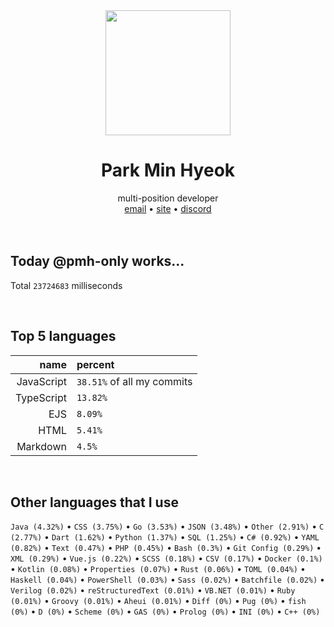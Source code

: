 <div align="center">
  <img src="https://avatars.githubusercontent.com/u/39158228?s=460&u=85a513dbfe77b73d9f7aa9c85e3e973cb69caba6&v=4" width="200px"/>
  <h1>Park Min Hyeok</h1>
  multi-position developer<br />
  <a href="mailto:pmhstudio.pmh@gmail.com">email</a> •
  <a href="https://pmh.codes/main/">site</a> •
  <a href="https://discord.gg/VbcGYnv">discord</a> 
</div>

<br />
<br />

## Today @pmh-only works...
Total `23724683` milliseconds

<br />

## Top 5 languages
| name | percent |
|-----:|:--------|
| JavaScript | `38.51%` of all my commits |
| TypeScript | `13.82%` |
| EJS | `8.09%` |
| HTML | `5.41%` |
| Markdown | `4.5%` |

<br />

## Other languages that I use
`Java (4.32%)` • `CSS (3.75%)` • `Go (3.53%)` • `JSON (3.48%)` • `Other (2.91%)` • `C (2.77%)` • `Dart (1.62%)` • `Python (1.37%)` • `SQL (1.25%)` • `C# (0.92%)` • `YAML (0.82%)` • `Text (0.47%)` • `PHP (0.45%)` • `Bash (0.3%)` • `Git Config (0.29%)` • `XML (0.29%)` • `Vue.js (0.22%)` • `SCSS (0.18%)` • `CSV (0.17%)` • `Docker (0.1%)` • `Kotlin (0.08%)` • `Properties (0.07%)` • `Rust (0.06%)` • `TOML (0.04%)` • `Haskell (0.04%)` • `PowerShell (0.03%)` • `Sass (0.02%)` • `Batchfile (0.02%)` • `Verilog (0.02%)` • `reStructuredText (0.01%)` • `VB.NET (0.01%)` • `Ruby (0.01%)` • `Groovy (0.01%)` • `Aheui (0.01%)` • `Diff (0%)` • `Pug (0%)` • `fish (0%)` • `D (0%)` • `Scheme (0%)` • `GAS (0%)` • `Prolog (0%)` • `INI (0%)` • `C++ (0%)`

<br />
